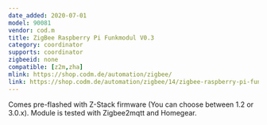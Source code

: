 ```yaml
---
date_added: 2020-07-01
model: 90081
vendor: cod.m
title: ZigBee Raspberry Pi Funkmodul V0.3
category: coordinator
supports: coordinator
zigbeeid: none
compatible: [z2m,zha]
mlink: https://shop.codm.de/automation/zigbee/
link: https://shop.codm.de/automation/zigbee/14/zigbee-raspberry-pi-funkmodul-v0.3?c=10
---
```


Comes pre-flashed with Z-Stack firmware (You can choose between 1.2 or 3.0.x). Module is tested with Zigbee2mqtt and Homegear.